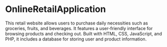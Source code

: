 # OnlineRetailApplication
This retail website allows users to purchase daily necessities such as groceries, fruits, and beverages. It features a user-friendly interface for browsing products and checking out. Built with HTML, CSS, JavaScript, and PHP, it includes a database for storing user and product information.
